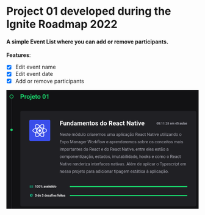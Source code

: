 # Project 01 developed during the Ignite Roadmap 2022

#### A simple Event List where you can add or remove participants.

**Features**:

- [x] Edit event name
- [x] Edit event date
- [x] Add or remove participants

![alt](/assets/screenshotP01.png)
